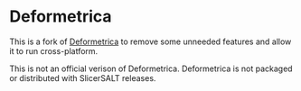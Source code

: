 # Deformetrica

This is a fork of [Deformetrica](https://gitlab.com/icm-institute/aramislab/deformetrica) to remove some unneeded features and allow it to run cross-platform.

This is not an official verison of Deformetrica. Deformetrica is not packaged or distributed with SlicerSALT releases.
